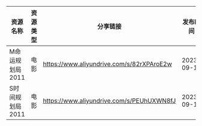 | 资源名称       | 资源类型 | 分享链接                                      | 发布时间       |
| ---------- | ---- | ----------------------------------------- | ---------- |
| M命运规划局2011 | 电影   | https://www.aliyundrive.com/s/82rXPAroE2w | 2023-09-11 |
| S时间规划局2011 | 电影   | https://www.aliyundrive.com/s/PEUhUXWN8fJ | 2023-09-11 |
